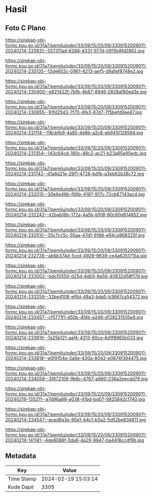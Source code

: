 # Hasil

## Foto C Plano

https://sirekap-obj-formc.kpu.go.id/31a7/pemilu/pdpr/33/09/15/20/09/3309152009011-20240214-225931--557311ad-6268-4331-977d-0915b9fd2862.jpg

https://sirekap-obj-formc.kpu.go.id/31a7/pemilu/pdpr/33/09/15/20/09/3309152009011-20240214-230135--12de602c-0961-4213-aef5-d9a1ef8748e2.jpg

https://sirekap-obj-formc.kpu.go.id/31a7/pemilu/pdpr/33/09/15/20/09/3309152009011-20240214-230400--e821422f-7bfb-4b87-8946-2828af80ed3e.jpg

https://sirekap-obj-formc.kpu.go.id/31a7/pemilu/pdpr/33/09/15/20/09/3309152009011-20240214-230955--91fd25d3-7f70-4fe3-87d7-7f5befd9ee47.jpg

https://sirekap-obj-formc.kpu.go.id/31a7/pemilu/pdpr/33/09/15/20/09/3309152009011-20240214-231114--118cbfb9-4a85-4e8b-a2c8-eb945f128594.jpg

https://sirekap-obj-formc.kpu.go.id/31a7/pemilu/pdpr/33/09/15/20/09/3309152009011-20240214-231354--143c64cd-180c-48c2-ac21-b23a65e95edc.jpg

https://sirekap-obj-formc.kpu.go.id/31a7/pemilu/pdpr/33/09/15/20/09/3309152009011-20240214-231742--d1a6d21e-29f1-4728-bd1b-a3eb62b38c72.jpg

https://sirekap-obj-formc.kpu.go.id/31a7/pemilu/pdpr/33/09/15/20/09/3309152009011-20240214-232015--30e6e46b-f66b-4197-917c-72cb67143acd.jpg

https://sirekap-obj-formc.kpu.go.id/31a7/pemilu/pdpr/33/09/15/20/09/3309152009011-20240214-232242--d2bab18b-172a-4a5b-b108-80c60d614852.jpg

https://sirekap-obj-formc.kpu.go.id/31a7/pemilu/pdpr/33/09/15/20/09/3309152009011-20240214-232510--35c7cc5c-55aa-47d1-9198-e94ca968325f.jpg

https://sirekap-obj-formc.kpu.go.id/31a7/pemilu/pdpr/33/09/15/20/09/3309152009011-20240214-232728--ab6b374d-1ccd-4929-9639-ce4a6251715a.jpg

https://sirekap-obj-formc.kpu.go.id/31a7/pemilu/pdpr/33/09/15/20/09/3309152009011-20240214-233002--bdcf0550-d25d-4db5-9a56-40832d58f17d.jpg

https://sirekap-obj-formc.kpu.go.id/31a7/pemilu/pdpr/33/09/15/20/09/3309152009011-20240214-233259--32be4108-ef6d-48a3-bda5-b3667ca54372.jpg

https://sirekap-obj-formc.kpu.go.id/31a7/pemilu/pdpr/33/09/15/20/09/3309152009011-20240214-233457--cf5771f1-d50b-4f4b-a249-d128231505e8.jpg

https://sirekap-obj-formc.kpu.go.id/31a7/pemilu/pdpr/33/09/15/20/09/3309152009011-20240214-233619--7a25b121-aaf4-4313-80ce-6d1f8965b033.jpg

https://sirekap-obj-formc.kpu.go.id/31a7/pemilu/pdpr/33/09/15/20/09/3309152009011-20240214-233818--e0f9154e-2a6e-430a-8042-e0674f394475.jpg

https://sirekap-obj-formc.kpu.go.id/31a7/pemilu/pdpr/33/09/15/20/09/3309152009011-20240214-234058--3f872109-9b8c-4767-a660-236a2eecdd79.jpg

https://sirekap-obj-formc.kpu.go.id/31a7/pemilu/pdpr/33/09/15/20/09/3309152009011-20240219-135211--a7d96a88-a038-41bd-bd07-9825842c1740.jpg

https://sirekap-obj-formc.kpu.go.id/31a7/pemilu/pdpr/33/09/15/20/09/3309152009011-20240214-234547--aced8a3e-95e1-44c1-b5a2-5d52be634611.jpg

https://sirekap-obj-formc.kpu.go.id/31a7/pemilu/pdpr/33/09/15/20/09/3309152009011-20240219-141141--4de8088f-3da8-4a29-8947-ba4418ccdf9b.jpg


## Metadata

| Key        | Value               |
| ---------- | ------------------- |
| Time Stamp | 2024-02-19 15:03:14 |
| Kode Dapil | 3305                |



